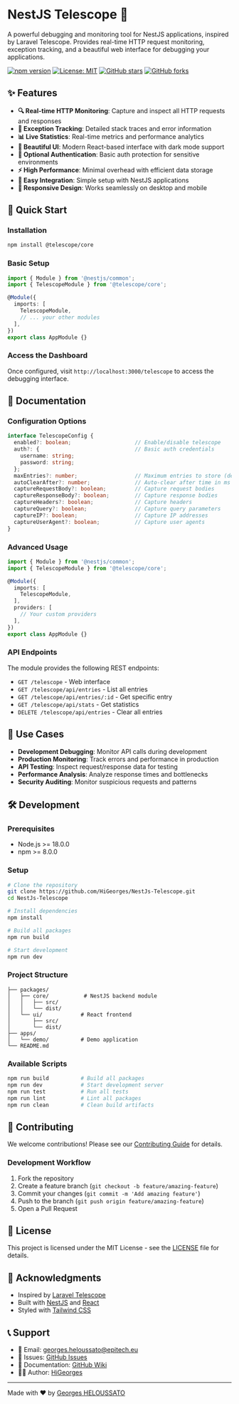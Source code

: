 # NestJS Telescope 🔭

A powerful debugging and monitoring tool for NestJS applications, inspired by Laravel Telescope. Provides real-time HTTP request monitoring, exception tracking, and a beautiful web interface for debugging your applications.

[![npm version](https://badge.fury.io/js/@telescope/core.svg)](https://badge.fury.io/js/@telescope/core)
[![License: MIT](https://img.shields.io/badge/License-MIT-yellow.svg)](https://opensource.org/licenses/MIT)
[![GitHub stars](https://img.shields.io/github/stars/HiGeorges/NestJs-Telescope.svg)](https://github.com/HiGeorges/NestJs-Telescope/stargazers)
[![GitHub forks](https://img.shields.io/github/forks/HiGeorges/NestJs-Telescope.svg)](https://github.com/HiGeorges/NestJs-Telescope/network)

## ✨ Features

- **🔍 Real-time HTTP Monitoring**: Capture and inspect all HTTP requests and responses
- **🚨 Exception Tracking**: Detailed stack traces and error information
- **📊 Live Statistics**: Real-time metrics and performance analytics
- **🎨 Beautiful UI**: Modern React-based interface with dark mode support
- **🔐 Optional Authentication**: Basic auth protection for sensitive environments
- **⚡ High Performance**: Minimal overhead with efficient data storage
- **🔧 Easy Integration**: Simple setup with NestJS applications
- **📱 Responsive Design**: Works seamlessly on desktop and mobile

## 🚀 Quick Start

### Installation

```bash
npm install @telescope/core
```

### Basic Setup

```typescript
import { Module } from '@nestjs/common';
import { TelescopeModule } from '@telescope/core';

@Module({
  imports: [
    TelescopeModule,
    // ... your other modules
  ],
})
export class AppModule {}
```

### Access the Dashboard

Once configured, visit `http://localhost:3000/telescope` to access the debugging interface.

## 📖 Documentation

### Configuration Options

```typescript
interface TelescopeConfig {
  enabled?: boolean;                    // Enable/disable telescope
  auth?: {                              // Basic auth credentials
    username: string;
    password: string;
  };
  maxEntries?: number;                  // Maximum entries to store (default: 1000)
  autoClearAfter?: number;              // Auto-clear after time in ms
  captureRequestBody?: boolean;         // Capture request bodies
  captureResponseBody?: boolean;        // Capture response bodies
  captureHeaders?: boolean;             // Capture headers
  captureQuery?: boolean;               // Capture query parameters
  captureIP?: boolean;                  // Capture IP addresses
  captureUserAgent?: boolean;           // Capture user agents
}
```

### Advanced Usage

```typescript
import { Module } from '@nestjs/common';
import { TelescopeModule } from '@telescope/core';

@Module({
  imports: [
    TelescopeModule,
  ],
  providers: [
    // Your custom providers
  ],
})
export class AppModule {}
```

### API Endpoints

The module provides the following REST endpoints:

- `GET /telescope` - Web interface
- `GET /telescope/api/entries` - List all entries
- `GET /telescope/api/entries/:id` - Get specific entry
- `GET /telescope/api/stats` - Get statistics
- `DELETE /telescope/api/entries` - Clear all entries

## 🎯 Use Cases

- **Development Debugging**: Monitor API calls during development
- **Production Monitoring**: Track errors and performance in production
- **API Testing**: Inspect request/response data for testing
- **Performance Analysis**: Analyze response times and bottlenecks
- **Security Auditing**: Monitor suspicious requests and patterns

## 🛠️ Development

### Prerequisites

- Node.js >= 18.0.0
- npm >= 8.0.0

### Setup

```bash
# Clone the repository
git clone https://github.com/HiGeorges/NestJs-Telescope.git
cd NestJs-Telescope

# Install dependencies
npm install

# Build all packages
npm run build

# Start development
npm run dev
```

### Project Structure

```
├── packages/
│   ├── core/           # NestJS backend module
│   │   ├── src/
│   │   └── dist/
│   └── ui/            # React frontend
│       ├── src/
│       └── dist/
├── apps/
│   └── demo/          # Demo application
└── README.md
```

### Available Scripts

```bash
npm run build          # Build all packages
npm run dev            # Start development server
npm run test           # Run all tests
npm run lint           # Lint all packages
npm run clean          # Clean build artifacts
```

## 🤝 Contributing

We welcome contributions! Please see our [Contributing Guide](CONTRIBUTING.md) for details.

### Development Workflow

1. Fork the repository
2. Create a feature branch (`git checkout -b feature/amazing-feature`)
3. Commit your changes (`git commit -m 'Add amazing feature'`)
4. Push to the branch (`git push origin feature/amazing-feature`)
5. Open a Pull Request

## 📄 License

This project is licensed under the MIT License - see the [LICENSE](LICENSE) file for details.

## 🙏 Acknowledgments

- Inspired by [Laravel Telescope](https://laravel.com/docs/telescope)
- Built with [NestJS](https://nestjs.com/) and [React](https://reactjs.org/)
- Styled with [Tailwind CSS](https://tailwindcss.com/)

## 📞 Support

- 📧 Email: georges.heloussato@epitech.eu
- 🐛 Issues: [GitHub Issues](https://github.com/HiGeorges/NestJs-Telescope/issues)
- 📖 Documentation: [GitHub Wiki](https://github.com/HiGeorges/NestJs-Telescope/wiki)
- 👨‍💻 Author: [HiGeorges](https://github.com/HiGeorges)

---

Made with ❤️ by [Georges HELOUSSATO](https://github.com/HiGeorges) 